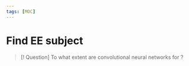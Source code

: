 ```yaml
---
tags: [MOC] 
---
```

# Find EE subject
> [! Question]
> To what extent are convolutional neural networks for   ?
